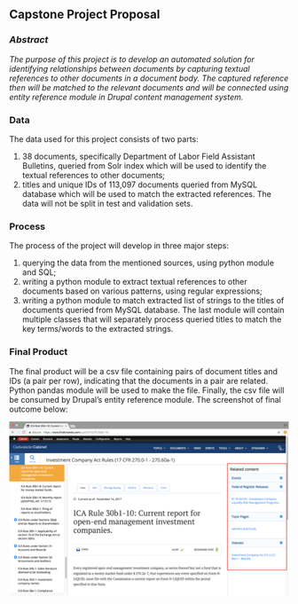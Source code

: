 ## Capstone Project Proposal


### *Abstract*

*The purpose of this project is to develop an automated solution for identifying relationships between documents by capturing textual references to other documents in a document body. The captured reference then will be matched to the relevant documents and will be connected using entity reference module in Drupal content management system.*


### Data

The data used for this project consists of two parts: 
1. 38 documents, specifically  Department of Labor Field Assistant Bulletins, queried from Solr index which will be used to identify the textual references to other documents; 
2. titles and unique IDs of 113,097 documents queried from MySQL database which will be used to match the extracted references. The data will not be split in test and validation sets.

### Process

The process of the project will develop in three major steps: 
1. querying the data from the mentioned sources, using python module and SQL; 
2. writing a python module to extract textual references to other documents based on various patterns, using regular expressions; 
3. writing a python module to match extracted list of strings to the titles of documents queried from MySQL database. The last module will contain multiple classes that will separately process queried titles to match the key terms/words to the extracted strings.

### Final Product

The final product will be a csv file containing pairs of document titles and IDs (a pair per row), indicating that the documents in a pair are related. Python pandas module will be used to make the file. Finally, the csv file will be consumed by Drupal’s entity reference module. The screenshot of final outcome below:

![screenshot](image.png)
